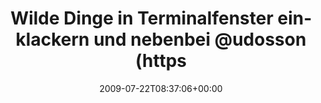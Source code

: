 ---
retweeted: false
source: <a href="http://twitter.com" rel="nofollow">Twitter Web Client</a>
entities:
  hashtags: []
  symbols: []
  user_mentions:
  - name: "@jens_p@mastodon.social"
    screen_name: udosson
    indices:
    - '56'
    - '64'
    id_str: '21851603'
    id: '21851603'
  urls: []
display_text_range:
- '0'
- '113'
favorite_count: '0'
id_str: '2774864529'
truncated: false
retweet_count: '0'
id: '2774864529'
created_at: Wed Jul 22 08:37:06 +0000 2009
favorited: false
full_text: Wilde Dinge in Terminalfenster einklackern und nebenbei [@udosson](https://twitter.com/udosson)'s
  probabilities hören. Guter Mittwoch bis jetzt.
lang: de
tags:
- pesos/twitter
date: '2009-07-22T08:37:06+00:00'
src: https://twitter.com/bascht/status/2774864529
original_url: https://twitter.com/bascht/status/2774864529
type: twitter_tweet
text: Wilde Dinge in Terminalfenster einklackern und nebenbei [@udosson](https://twitter.com/udosson)'s
  probabilities hören. Guter Mittwoch bis jetzt.
title: Wilde Dinge in Terminalfenster einklackern und nebenbei @udosson (https

---